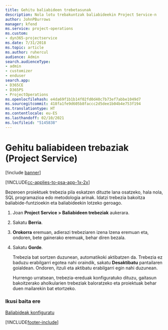 ```yaml
---
title: Gehitu baliabideen trebetasunak
description: Nola lotu trebakuntzak baliabideekin Project Service-n
author: JohnPBurrows
manager: kfend
ms.service: project-operations
ms.custom:
- dyn365-projectservice
ms.date: 7/31/2018
ms.topic: article
ms.author: ruhercul
audience: Admin
search.audienceType:
- admin
- customizer
- enduser
search.app:
- D365CE
- D365PS
- ProjectOperations
ms.openlocfilehash: e4da69f1b1b14f02fd0d40c7b73ef7abbe1049d7
ms.sourcegitcommit: 418fa1fe9d605b8faccc2d5dee1b04b4e753f194
ms.translationtype: HT
ms.contentlocale: eu-ES
ms.lasthandoff: 02/10/2021
ms.locfileid: "5145838"
---
```

# <a name="add-resource-skills-project-service"></a>Gehitu baliabideen trebaziak (Project Service)

[!include [banner](../includes/psa-now-project-operations.md)]

[!INCLUDE[cc-applies-to-psa-app-1x-2x](../includes/cc-applies-to-psa-app-1x-2x.md)]

Bezeroen proiektuek trebezia pila eskatzen dituzte lana osatzeko, hala nola, SQL programazioa edo metodologia arinak. Idatzi trebezia bakoitza baliabide-funtzioekin eta baliabideekin lotzeko geroago.  
  
1. Joan **Project Service > Baliabideen trebeziak** aukerara.  
  
2. Sakatu **Berria**.  
  
3. **Orokorra** eremuan, adierazi trebeziaren izena Izena eremuan eta, ondoren, bete gainerako eremuak, behar diren bezala.  
  
4. Sakatu **Gorde**.  
  
   Trebezia bat sortzen duzunean, automatikoki aktibatzen da. Trebezia ez baduzu erabilgarri egotea nahi oraindik, sakatu **Desaktibatu** pantailaren goialdean. Ondoren, itzuli eta aktibatu erabilgarri egin nahi duzunean.  
  
   Hurrengo urratsean, trebezia-ereduak konfiguratuko dituzu, gaitasun bakoitzerako aholkularien trebeziak baloratzeko eta proiektuak behar duen mailarekin bat etortzeko.  
  
### <a name="see-also"></a>Ikusi baita ere  
 [Baliabideak konfiguratu](../psa/set-up-resources.md)


[!INCLUDE[footer-include](../includes/footer-banner.md)]